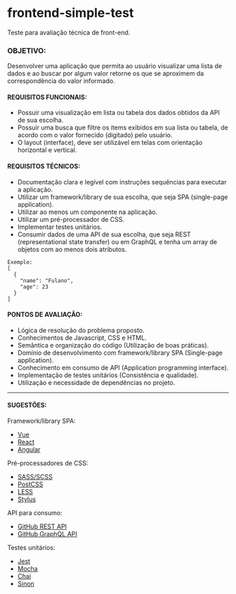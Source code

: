 # frontend-simple-test
Teste para avaliação técnica de front-end.

### OBJETIVO:
  Desenvolver uma aplicação que permita ao usuário visualizar uma lista de dados e ao buscar por algum valor retorne os que se aproximem da correspondência do valor informado.

#### REQUISITOS FUNCIONAIS:
- Possuir uma visualização em lista ou tabela dos dados obtidos da API de sua escolha.
- Possuir uma busca que filtre os items exibidos em sua lista ou tabela, de acordo com o valor fornecido (digitado) pelo usuário.
- O layout (interface), deve ser utilizável em telas com orientação horizontal e vertical.
  
#### REQUISITOS TÉCNICOS:
- Documentação clara e legível com instruções sequências para executar a aplicação.
- Utilizar um framework/library de sua escolha, que seja SPA (single-page application).
- Utilizar ao menos um componente na aplicação.
- Utilizar um pré-processador de CSS.
- Implementar testes unitários.
- Consumir dados de uma API de sua escolha, que seja REST (representational state transfer) ou em GraphQL e tenha um array de objetos com ao menos dois atributos.
```
Exemplo: 
[
  {
    "name": "Fulano",
    "age": 23
  }
]
```

#### PONTOS DE AVALIAÇÃO:
- Lógica de resolução do problema proposto.
- Conhecimentos de Javascript, CSS e HTML.
- Semântica e organização do código (Utilização de boas práticas).
- Domínio de desenvolvimento com framework/library SPA (Single-page application).
- Conhecimento em consumo de API (Application programming interface).
- Implementação de testes unitários (Consistência e qualidade).
- Utilização e necessidade de dependências no projeto.

---

#### SUGESTÕES:

Framework/library SPA:
- [Vue](https://vuejs.org/)
- [React](https://reactjs.org/)
- [Angular](https://angular.io/)

Pré-processadores de CSS:
- [SASS/SCSS](https://sass-lang.com/)
- [PostCSS](https://postcss.org/)
- [LESS](http://lesscss.org/)
- [Stylus](https://stylus-lang.com/)

API para consumo:
- [GitHub REST API](https://developer.github.com/v3/)
- [GitHub GraphQL API](https://developer.github.com/v4/)

Testes unitários:
- [Jest](https://jestjs.io/)
- [Mocha](https://mochajs.org/)
- [Chai](https://www.chaijs.com/)
- [Sinon](https://sinonjs.org/)
